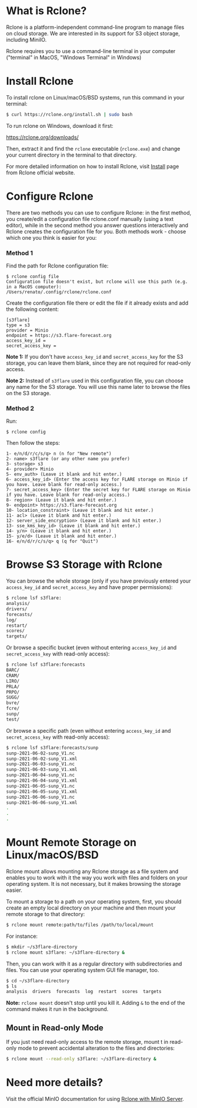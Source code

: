 # What is Rclone?

Rclone is a platform-independent command-line program to manage files on cloud storage. We are interested in its support for S3 object storage, including MiniIO. 

Rclone requires you to use a command-line terminal in your computer ("terminal" in MacOS, "Windows Terminal" in Windows)

# Install Rclone

To install rclone on Linux/macOS/BSD systems, run this command in your terminal:

```bash
$ curl https://rclone.org/install.sh | sudo bash
```

To run rclone on Windows, download it first:

https://rclone.org/downloads/

Then, extract it and find the `rclone` executable (`rclone.exe`) and change your current directory in the terminal to that directory.

For more detailed information on how to install Rclone, visit [Install](https://rclone.org/install/) page from Rclone official website.

# Configure Rclone

There are two methods you can use to configure Rclone: in the first method, you create/edit a configuration file rclone.conf manually (using a text editor), while in the second method you answer questions interactively and Rclone creates the configuration file for you. Both methods work - choose which one you think is easier for you:

### Method 1

Find the path for Rclone configuration file:

```
$ rclone config file
Configuration file doesn't exist, but rclone will use this path (e.g. in a MacOS computer):
/Users/renato/.config/rclone/rclone.conf
```

Create the configuration file there or edit the file if it already exists and add the following content:

```
[s3flare]
type = s3
provider = Minio
endpoint = https://s3.flare-forecast.org
access_key_id =
secret_access_key =
```
**Note 1:** If you don't have `access_key_id` and `secret_access_key` for the S3 storage, you can leave them blank, since they are not required for read-only access.

**Note 2:** Instead of `s3flare` used in this configuration file, you can choose any name for the S3 storage. You will use this name later to browse the files on the S3 storage.

### Method 2

Run:

```
$ rclone config
``` 

Then follow the steps:

```
1- e/n/d/r/c/s/q> n (n for "New remote")
2- name> s3flare (or any other name you prefer)
3- storage> s3
4- provider> Minio
5- env_auth> (Leave it blank and hit enter.)
6- access_key_id> (Enter the access key for FLARE storage on Minio if you have. Leave blank for read-only access.)
7- secret_access_key> (Enter the secret key for FLARE storage on Minio if you have. Leave blank for read-only access.)
8- region> (Leave it blank and hit enter.)
9- endpoint> https://s3.flare-forecast.org
10- location_constraint> (Leave it blank and hit enter.)
11- acl> (Leave it blank and hit enter.)
12- server_side_encryption> (Leave it blank and hit enter.)
13- sse_kms_key_id> (Leave it blank and hit enter.)
14- y/n> (Leave it blank and hit enter.)
15- y/e/d> (Leave it blank and hit enter.)
16- e/n/d/r/c/s/q> q (q for "Quit")
```

# Browse S3 Storage with Rclone

You can browse the whole storage (only if you have previously entered your `access_key_id` and `secret_access_key` and have proper permissions):

```bash
$ rclone lsf s3flare: 
analysis/
drivers/
forecasts/
log/
restart/
scores/
targets/
```

Or browse a specific bucket (even without entering `access_key_id` and `secret_access_key` with read-only access):

```bash
$ rclone lsf s3flare:forecasts
BARC/
CRAM/
LIRO/
PRLA/
PRPO/
SUGG/
bvre/
fcre/
sunp/
test/
```

Or browse a specific path (even without entering `access_key_id` and `secret_access_key` with read-only access):

```bash
$ rclone lsf s3flare:forecasts/sunp
sunp-2021-06-02-sunp_V1.nc
sunp-2021-06-02-sunp_V1.xml
sunp-2021-06-03-sunp_V1.nc
sunp-2021-06-03-sunp_V1.xml
sunp-2021-06-04-sunp_V1.nc
sunp-2021-06-04-sunp_V1.xml
sunp-2021-06-05-sunp_V1.nc
sunp-2021-06-05-sunp_V1.xml
sunp-2021-06-06-sunp_V1.nc
sunp-2021-06-06-sunp_V1.xml
.
.
.
```

# Mount Remote Storage on Linux/macOS/BSD

Rclone mount allows mounting any Rclone storage as a file system and enables you to work with it the way you work with files and folders on your operating system. It is not necessary, but it makes browsing the storage easier.

To mount a storage to a path on your operating system, first, you should create an empty local directory on your machine and then mount your remote storage to that directory:

```bash
$ rclone mount remote:path/to/files /path/to/local/mount
```

For instance:

```bash
$ mkdir ~/s3flare-directory
$ rclone mount s3flare: ~/s3flare-directory &
```

Then, you can work with it as a regular directory with subdirectories and files. You can use your operating system GUI file manager, too.

```bash
$ cd ~/s3flare-directory
$ ls
analysis  drivers  forecasts  log  restart  scores  targets
```

**Note:** `rclone mount` doesn't stop until you kill it. Adding `&` to the end of the command makes it run in the background.

## Mount in Read-only Mode

If you just need read-only access to the remote storage, mount t in read-only mode to prevent accidental alteration to the files and directories:

```bash
$ rclone mount --read-only s3flare: ~/s3flare-directory &
```

# Need more details?

Visit the official MinIO documentation for using [Rclone with MinIO Server](https://docs.min.io/docs/rclone-with-minio-server.html).